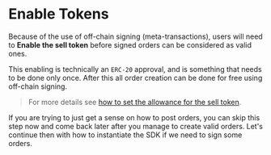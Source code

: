 # Enable Tokens

Because of the use of off-chain signing (meta-transactions), users will need to **Enable the sell token** before signed orders can be considered as valid ones.

This enabling is technically an `ERC-20` approval, and is something that needs to be done only once. After this all order creation can be done for free using off-chain signing.

> For more details see [how to set the allowance for the sell token](../../tutorials/how-to-submit-orders-via-the-api/set-allowance-for-the-sell-token).

If you are trying to just get a sense on how to post orders, you can skip this step now and come back later after you manage to create valid orders. Let's continue then with how to instantiate the SDK if we need to sign some orders.
